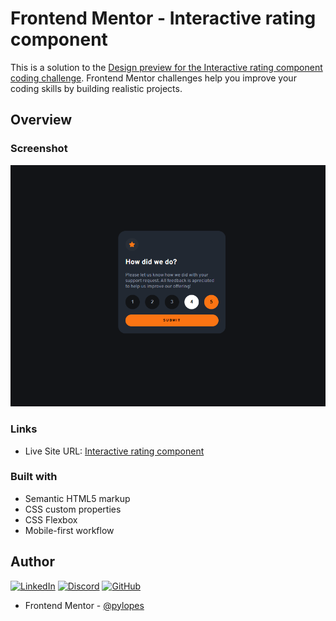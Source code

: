 # Frontend Mentor - Interactive rating component

This is a solution to the [Design preview for the Interactive rating component coding challenge](https://www.frontendmentor.io/challenges/interactive-rating-component-koxpeBUmI). Frontend Mentor challenges help you improve your coding skills by building realistic projects.

## Overview

### Screenshot

![](./screenshot.png)

### Links

- Live Site URL: [Interactive rating component]()

### Built with

- Semantic HTML5 markup
- CSS custom properties
- CSS Flexbox
- Mobile-first workflow

## Author

[![LinkedIn](https://img.shields.io/badge/LinkedIn-0077B5?style=for-the-badge&logo=linkedin&logoColor=white)](https://www.linkedin.com/in/pylopes/)
[![Discord](https://img.shields.io/badge/Discord-7289DA?style=for-the-badge&logo=discord&logoColor=white)](https://discord.com/channels/@pylopes/)
[![GitHub](https://img.shields.io/badge/GitHub-100000?style=for-the-badge&logo=github&logoColor=white)](https://github.com/pylopes)

- Frontend Mentor - [@pylopes](https://www.frontendmentor.io/profile/pylopes)
